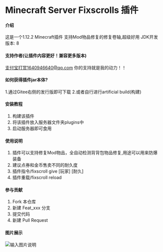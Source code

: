 # Minecraft Server Fixscrolls 插件

#### 介绍

这是一个1.12.2 Minecraft插件 支持Mod物品修复的修复卷轴,超级好用
JDK开发版本: 8

#### 支持作者(让插件内容更好！兼容更多版本)

支付宝打赏1640946640@qq.com
你的支持就是我的动力！！


#### 如何获得插件jar本体?

1.通过Gitee右侧的发行版即可下载
2.或者自行进行artificial build(构建)


#### 安装教程

1.  构建该插件
2.  将该插件放入服务器文件夹plugins中
3.  启动服务器即可食用

#### 使用说明

1.  插件可以支持修复Mod物品，全自动检测背背包物品修复,用途可以用来防爆装备
2.  建议点券和金币售卖不同的耐久度
3.  插件指令/fixscroll give [玩家] [耐久]
4.  插件重载/fixscroll reload 

#### 参与贡献

1.  Fork 本仓库
2.  新建 Feat_xxx 分支
3.  提交代码
4.  新建 Pull Request


#### 图片展示
![输入图片说明](https://foruda.gitee.com/images/1709544693183764893/b286f4bc_5687596.png "2024-03-04_17.27.13.png")